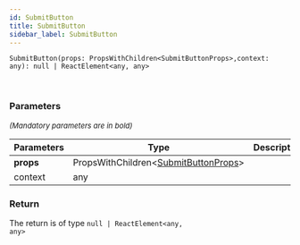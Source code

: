 ```yaml
---
id: SubmitButton
title: SubmitButton
sidebar_label: SubmitButton
---
```


```tsx
SubmitButton(props: PropsWithChildren<SubmitButtonProps>,context: any): null | ReactElement<any, any>
```
<br/>



### Parameters

<font size="2"><i>(Mandatory parameters are in bold)</i></font>

| Parameters | Type | Description |
| --------- | ---- | ----------- |
| **props** | PropsWithChildren<[SubmitButtonProps](/api2/interfaces/SubmitButtonProps.md)\> |  |
| context | any |  |


### Return



The return is of type <code>null | ReactElement<any, any\></code>